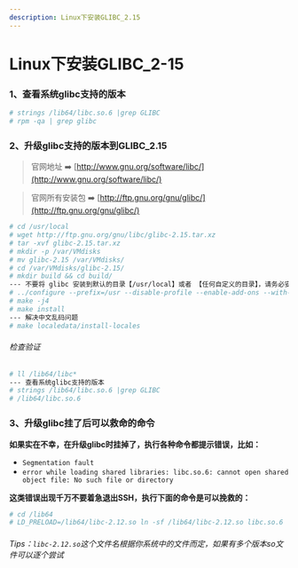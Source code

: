 ```yaml
---
description: Linux下安装GLIBC_2.15
---
```


# Linux下安装GLIBC_2-15

### 1、查看系统glibc支持的版本
```bash
# strings /lib64/libc.so.6 |grep GLIBC
# rpm -qa | grep glibc
```

### 2、升级glibc支持的版本到GLIBC_2.15
> 官网地址 ➡️ [http://www.gnu.org/software/libc/](http://www.gnu.org/software/libc/)

> 官网所有安装包 ➡️ [http://ftp.gnu.org/gnu/glibc/](http://ftp.gnu.org/gnu/glibc/)

```bash
# cd /usr/local
# wget http://ftp.gnu.org/gnu/libc/glibc-2.15.tar.xz
# tar -xvf glibc-2.15.tar.xz
# mkdir -p /var/VMdisks
# mv glibc-2.15 /var/VMdisks/
# cd /var/VMdisks/glibc-2.15/
# mkdir build && cd build/
--- 不要将 glibc 安装到默认的目录【/usr/local】或者 【任何自定义的目录】，请务必安装到【/usr】目录
# ../configure --prefix=/usr --disable-profile --enable-add-ons --with-headers=/usr/include --with-binutils=/usr/bin
# make -j4
# make install
--- 解决中文乱码问题
# make localedata/install-locales
```

###### 检查验证
```bash
# ll /lib64/libc*
--- 查看系统glibc支持的版本
# strings /lib64/libc.so.6 |grep GLIBC
# /lib64/libc.so.6
```

### 3、升级glibc挂了后可以救命的命令

**如果实在不幸，在升级glibc时挂掉了，执行各种命令都提示错误，比如：**

- `Segmentation fault`
- `error while loading shared libraries: libc.so.6: cannot open shared object file: No such file or directory`

**这类错误出现千万不要着急退出SSH，执行下面的命令是可以挽救的：**

```bash
# cd /lib64
# LD_PRELOAD=/lib64/libc-2.12.so ln -sf /lib64/libc-2.12.so libc.so.6
```

###### Tips：`libc-2.12.so`这个文件名根据你系统中的文件而定，如果有多个版本so文件可以逐个尝试
